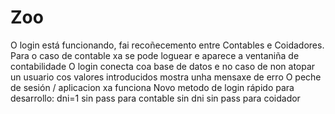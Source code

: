 # Zoo
O login está funcionando, fai recoñecemento entre Contables e Coidadores.
Para o caso de contable xa se pode loguear e aparece a ventaniña de contabilidade
O login conecta coa base de datos e no caso de non atopar un usuario cos valores introducidos mostra unha mensaxe de erro
O peche de sesión / aplicacion xa funciona
Novo metodo de login rápido para desarrollo:
dni=1 sin pass para contable
sin dni sin pass para coidador